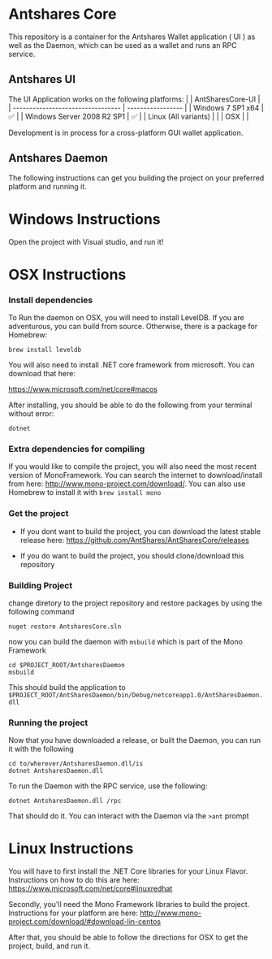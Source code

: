 # Antshares Core

This repository is a container for the Antshares Wallet application ( UI ) as well as the Daemon, which can be used as a wallet and runs an RPC service.

## Antshares UI

The UI Application works on the following platforms:
|                                   | AntSharesCore-UI  |
| --------------------------------- | ----------------- |
| Windows 7 SP1 x64                 |        ✅         |
| Windows Server 2008 R2 SP1        |         ✅        |
| Linux (All variants)              |                   |
| OSX                               |                   |

Development is in process for a cross-platform GUI wallet application.

## Antshares Daemon

The following instructions can get you building the project on your preferred platform and running it.


# Windows Instructions

Open the project with Visual studio, and run it!


# OSX Instructions

### Install dependencies
To Run the daemon on OSX, you will need to install LevelDB.  If you are adventurous, you can build from source.  Otherwise, there is a package for Homebrew:

```
brew install leveldb
```

You will also need to install .NET core framework from microsoft.  You can download that here:

https://www.microsoft.com/net/core#macos

After installing, you should be able to do the following from your terminal without error:

```
dotnet
```


### Extra dependencies for compiling
If you would like to compile the project, you will also need the most recent version of MonoFramework.  You can search the internet to download/install from here: http://www.mono-project.com/download/.  You can also use Homebrew to install it with `brew install mono`

### Get the project

- If you dont want to build the project, you can download the latest stable release here: https://github.com/AntShares/AntSharesCore/releases

- If you do want to build the project, you should clone/download this repository


### Building Project

change diretory to the project repository and restore packages by using the following command

```
nuget restore AntsharesCore.sln
```

now you can build the daemon with `msbuild` which is part of the Mono Framework

```
cd $PROJECT_ROOT/AntsharesDaemon
msbuild
```

This should build the application to `$PROJECT_ROOT/AntSharesDaemon/bin/Debug/netcoreapp1.0/AntSharesDaemon.dll`


### Running the project

Now that you have downloaded a release, or built the Daemon, you can run it with the following

```
cd to/wherever/AntsharesDaemon.dll/is
dotnet AntsharesDaemon.dll
```

To run the Daemon with the RPC service, use the following:
```
dotnet AntsharesDaemon.dll /rpc
```

That should do it.  You can interact with the Daemon via the `>ant` prompt



# Linux Instructions

You will have to first install the .NET Core libraries for your Linux Flavor. Instructions on how to do this are here: https://www.microsoft.com/net/core#linuxredhat

Secondly, you'll need the Mono Framework libraries to build the project.  Instructions for your platform are here: http://www.mono-project.com/download/#download-lin-centos

After that, you should be able to follow the directions for OSX to get the project, build, and run it.

